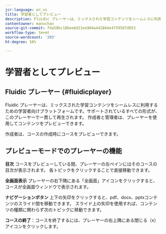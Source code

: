 ```yaml
---
jcr-language: en_us
title: 学習者としてプレビュー
description: Fluidic プレーヤーは、ミックスされた学習コンテンツをシームレスに利用するための学習者向けプラットフォームです。サポートされているすべての形式が、このプレーヤーで一貫して再生されます。 作成者と管理者は、プレーヤーを使用してコンテンツをプレビューできます。
contentowner: manochan
source-git-commit: fda58bc18bee6d21ee904a442884e4759587d053
workflow-type: tm+mt
source-wordcount: '203'
ht-degree: 56%

---
```




# 学習者としてプレビュー

## Fluidic プレーヤー {#fluidicplayer}

Fluidic プレーヤーは、ミックスされた学習コンテンツをシームレスに利用するための学習者向けプラットフォームです。サポートされているすべての形式が、このプレーヤーで一貫して再生されます。 作成者と管理者は、プレーヤーを使用してコンテンツをプレビューできます。

作成者は、コースの作成時にコースをプレビューできます。

## プレビューモードでのプレーヤーの機能

**目次** コースをプレビューしている間、プレーヤーの左ペインにはそのコースの目次が表示されます。 各トピックをクリックすることで直接移動できます。

**全画面表示** プレーヤーの右下隅にある「全画面」アイコンをクリックすると、コースが全画面ウィンドウで表示されます。

**ナビゲーションボタン** 上下の矢印をクリックすると、pdf、docx、pptxコンテンツのスライド間を移動できます。 スライド上の矢印を使用すれば、コンテンツの種類に関わらず次のトピックに移動できます。

**コースの終了**：コースを終了するには、プレーヤーの右上隅にある閉じる（x）アイコンをクリックします。
